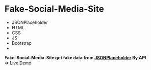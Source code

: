 # Fake-Social-Media-Site
- JSONPlaceholder 
- HTML
- CSS
- JS
- Bootstrap
- <br>
**Fake-Social-Media-Site get fake data from [JSONPlaceholder](https://jsonplaceholder.typicode.com/) By API**
<br>
=> [Live Demo](https://fake-social-media-site.vercel.app/)
